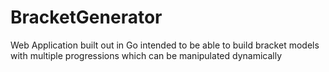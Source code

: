 # BracketGenerator
Web Application built out in Go intended to be able to build bracket models with multiple progressions which can be manipulated dynamically
